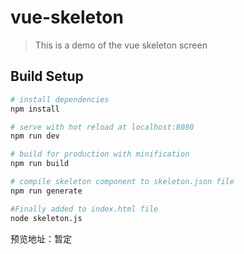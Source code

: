# vue-skeleton

> This is a demo of the vue skeleton screen

## Build Setup

``` bash
# install dependencies
npm install

# serve with hot reload at localhost:8080
npm run dev

# build for production with minification
npm run build

# compile skeleton component to skeleton.json file
npm run generate

#Finally added to index.html file
node skeleton.js
```

预览地址：暂定
